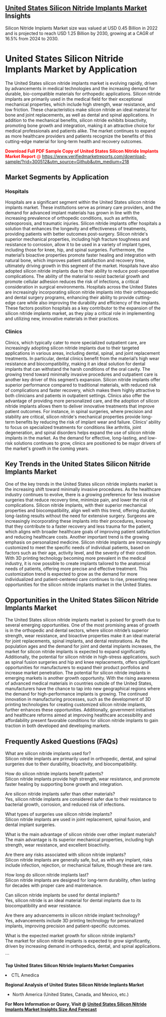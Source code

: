 <h2><a href="https://www.verifiedmarketreports.com/download-sample/?rid=300512&amp;utm_source=Github&amp;utm_medium=218" target="_blank">United States Silicon Nitride Implants Market</a> Insights</h2><p>Silicon Nitride Implants Market size was valued at USD 0.45 Billion in 2022 and is projected to reach USD 1.25 Billion by 2030, growing at a CAGR of 16.5% from 2024 to 2030.</p><p> <h1>United States Silicon Nitride Implants Market by Application</h1> <p>The United States silicon nitride implants market is evolving rapidly, driven by advancements in medical technologies and the increasing demand for durable, bio-compatible materials for orthopedic applications. Silicon nitride implants are primarily used in the medical field for their exceptional mechanical properties, which include high strength, wear resistance, and low friction. These characteristics make silicon nitride an ideal material for bone and joint replacements, as well as dental and spinal applications. In addition to the mechanical benefits, silicon nitride exhibits bioactivity, promoting bone growth and integration, making it an attractive choice for medical professionals and patients alike. The market continues to expand as more healthcare providers and patients recognize the benefits of this cutting-edge material for long-term health and recovery outcomes. <p><span class=""><span style="color: #ff0000;"><strong>Download Full PDF Sample Copy of United States Silicon Nitride Implants Market Report</strong> @ </span><a href="https://www.verifiedmarketreports.com/download-sample/?rid=300512&amp;utm_source=Github&amp;utm_medium=218" target="_blank">https://www.verifiedmarketreports.com/download-sample/?rid=300512&amp;utm_source=Github&amp;utm_medium=218</a></span></p></p> <h2>Market Segments by Application</h2> <h3>Hospitals</h3> <p>Hospitals are a significant segment within the United States silicon nitride implants market. These institutions serve as primary care providers, and the demand for advanced implant materials has grown in line with the increasing prevalence of orthopedic conditions, such as arthritis, osteoporosis, and traumatic injuries. Silicon nitride implants offer hospitals a solution that enhances the longevity and effectiveness of treatments, providing patients with better outcomes post-surgery. Silicon nitride's superior mechanical properties, including high fracture toughness and resistance to corrosion, allow it to be used in a variety of implant types, including those for knee, hip, and spinal surgeries. Furthermore, the material’s bioactive properties promote faster healing and integration with natural bone, which improves patient satisfaction and recovery time, ultimately driving growth in this segment of the market. Hospitals have also adopted silicon nitride implants due to their ability to reduce post-operative complications. The ability of the material to resist bacterial growth and promote cellular adhesion reduces the risk of infections, a critical consideration in surgical environments. Hospitals across the United States are increasingly incorporating silicon nitride implants into their orthopaedic and dental surgery programs, enhancing their ability to provide cutting-edge care while also improving the durability and efficiency of the implants. These factors position hospitals as a key contributor to the expansion of the silicon nitride implants market, as they play a critical role in implementing and utilizing new, innovative materials in their practices.</p> <h3>Clinics</h3> <p>Clinics, which typically cater to more specialized outpatient care, are increasingly adopting silicon nitride implants due to their targeted applications in various areas, including dental, spinal, and joint replacement treatments. In particular, dental clinics benefit from the material’s high wear resistance and biocompatibility, making it an ideal solution for dental implants that can withstand the harsh conditions of the oral cavity. The growing trend toward minimally invasive procedures and outpatient care is another key driver of this segment’s expansion. Silicon nitride implants offer superior performance compared to traditional materials, with reduced risk of complications and faster recovery, which makes them highly attractive to both clinicians and patients in outpatient settings. Clinics also offer the advantage of providing more personalized care, and the adoption of silicon nitride implants allows them to deliver innovative treatments that improve patient outcomes. For instance, in spinal surgeries, where precision and stability are critical, silicon nitride's mechanical properties provide long-term benefits by reducing the risk of implant wear and failure. Clinics’ ability to focus on specialized treatments for conditions like arthritis, joint degeneration, and spinal disorders helps expand the use of silicon nitride implants in the market. As the demand for effective, long-lasting, and low-risk solutions continues to grow, clinics are positioned to be major drivers of the market's growth in the coming years.</p> <h2>Key Trends in the United States Silicon Nitride Implants Market</h2> <p>One of the key trends in the United States silicon nitride implants market is the increasing shift toward minimally invasive procedures. As the healthcare industry continues to evolve, there is a growing preference for less invasive surgeries that reduce recovery time, minimize pain, and lower the risk of complications. Silicon nitride implants, with their superior mechanical properties and biocompatibility, align well with this trend, offering durable, long-lasting results without the need for extensive surgery. Surgeons are increasingly incorporating these implants into their procedures, knowing that they contribute to a faster recovery and less trauma for the patient, which aligns with broader healthcare goals of improving patient satisfaction and reducing healthcare costs. Another important trend is the growing emphasis on personalized medicine. Silicon nitride implants are increasingly customized to meet the specific needs of individual patients, based on factors such as their age, activity level, and the severity of their condition. With 3D printing technology becoming more prevalent in the medical industry, it is now possible to create implants tailored to the anatomical needs of patients, offering more precise and effective treatment. This customization trend is expected to grow as the demand for more individualized and patient-centered care continues to rise, presenting new opportunities for the silicon nitride implants market in the United States.</p> <h2>Opportunities in the United States Silicon Nitride Implants Market</h2> <p>The United States silicon nitride implants market is poised for growth due to several emerging opportunities. One of the most promising areas of growth is in the orthopedic and dental sectors, where silicon nitride’s superior strength, wear resistance, and bioactive properties make it an ideal material for joint replacements, spinal implants, and dental restorations. As the population ages and the demand for joint and dental implants increases, the market for silicon nitride implants is expected to expand significantly. Additionally, the potential for silicon nitride in high-stress applications, such as spinal fusion surgeries and hip and knee replacements, offers significant opportunities for manufacturers to expand their product portfolios and increase market penetration. The potential for silicon nitride implants in emerging markets is another growth opportunity. With the rising awareness of advanced medical materials in countries outside of the United States, manufacturers have the chance to tap into new geographical regions where the demand for high-performance implants is growing. The continued innovation in manufacturing processes, such as the development of 3D printing technologies for creating customized silicon nitride implants, further enhances these opportunities. Additionally, government initiatives and healthcare reforms aimed at improving healthcare accessibility and affordability present favorable conditions for silicon nitride implants to gain traction in both developed and developing markets.</p> <h2>Frequently Asked Questions (FAQs)</h2> <p>What are silicon nitride implants used for? <br> Silicon nitride implants are primarily used in orthopedic, dental, and spinal surgeries due to their durability, bioactivity, and biocompatibility.</p> <p>How do silicon nitride implants benefit patients? <br> Silicon nitride implants provide high strength, wear resistance, and promote faster healing by supporting bone growth and integration.</p> <p>Are silicon nitride implants safer than other materials? <br> Yes, silicon nitride implants are considered safer due to their resistance to bacterial growth, corrosion, and reduced risk of infections.</p> <p>What types of surgeries use silicon nitride implants? <br> Silicon nitride implants are used in joint replacement, spinal fusion, and dental implant surgeries.</p> <p>What is the main advantage of silicon nitride over other implant materials? <br> The main advantage is its superior mechanical properties, including high strength, wear resistance, and excellent bioactivity.</p> <p>Are there any risks associated with silicon nitride implants? <br> Silicon nitride implants are generally safe, but, as with any implant, risks include infection, rejection, or mechanical failure, though these are rare.</p> <p>How long do silicon nitride implants last? <br> Silicon nitride implants are designed for long-term durability, often lasting for decades with proper care and maintenance.</p> <p>Can silicon nitride implants be used for dental implants? <br> Yes, silicon nitride is an ideal material for dental implants due to its biocompatibility and wear resistance.</p> <p>Are there any advancements in silicon nitride implant technology? <br> Yes, advancements include 3D printing technology for personalized implants, improving precision and patient-specific outcomes.</p> <p>What is the expected market growth for silicon nitride implants? <br> The market for silicon nitride implants is expected to grow significantly, driven by increasing demand in orthopedics, dental, and spinal applications.</p> ```</p><p><strong>Top United States Silicon Nitride Implants Market Companies</strong></p><div data-test-id=""><p><li>CTL Amedica</li></p><div><strong>Regional Analysis of&nbsp;United States Silicon Nitride Implants Market</strong></div><ul><li dir="ltr"><p dir="ltr">North America&nbsp;(United States, Canada, and Mexico, etc.)</p></li></ul><p><strong>For More Information or Query, Visit @&nbsp;</strong><strong><a href="https://www.verifiedmarketreports.com/product/silicon-nitride-implants-market/?utm_source=Github&amp;utm_medium=218" target="_blank">United States Silicon Nitride Implants Market Insights Size And Forecast</a></strong></p></div>
